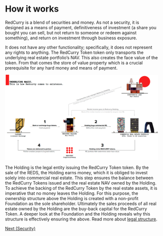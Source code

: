 # How it works
RedCurry is a blend of securities and money. As not a security, it is designed as a means of payment, definitiveness of investment (a share you bought you can sell, but not return to someone or redeem against something), and return on investment through business exposure.

It does not have any other functionality; specifically, it does not represent any rights to anything. The RedCurry Token token only transports the underlying real estate portfolio’s NAV. This also creates the face value of the token. From that comes the store of value property which is a crucial prerequisite for any hard money and means of payment.

![image](../media/img/how.png)


The Holding is the legal entity issuing the RedCurry Token token. By the sale of the REDS, the Holding earns money, which it is obliged to invest solely into commercial real estate. This step ensures the balance between the RedCurry Tokens issued and the real estate NAV owned by the Holding. To achieve the backing of the RedCurry Token by the real estate assets, it is imperative that no money leaves the Holding. For this purpose, the ownership structure above the Holding is created with a non-profit Foundation as the sole shareholder. Ultimately the sales proceeds of all real estate owned by the Holding are the buy-back capital for the RedCurry Token. A deeper look at the Foundation and the Holding reveals why this structure is effectively ensuring the above. Read more about [legal structure](/docs/structure.md).


<!-- [Next](whitepaper/price.md) -->
[Next (Security)](whitepaper/security.md)